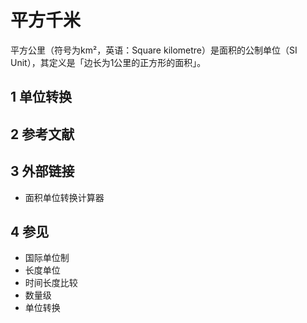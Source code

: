 # 平方千米



平方公里（符号为km²，英语：Square kilometre）是面积的公制单位（SI Unit），其定义是「边长为1公里的正方形的面积」。



## 1 单位转换



## 2 参考文献



## 3 外部链接

* 面积单位转换计算器



## 4 参见

* 国际单位制
* 长度单位
* 时间长度比较
* 数量级
* 单位转换



